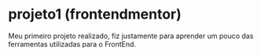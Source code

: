 # projeto1 (frontendmentor)
 Meu primeiro projeto realizado, fiz justamente para aprender um pouco das ferramentas utilizadas para o FrontEnd.
